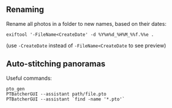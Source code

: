 Renaming
---

Rename all photos in a folder to new names, based on their dates:
    
    exiftool '-FileName<CreateDate' -d %Y%m%d_%H%M_%%f.%%e .
    
(use `-CreateDate` instead of `-FileName<CreateDate` to see preview)

Auto-stitching panoramas
---

Useful commands:

    pto_gen
    PTBatcherGUI --assistant path/file.pto
    PTBatcherGUI --assistant `find -name '*.pto'`
    
